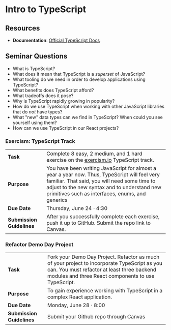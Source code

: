 # Intro to TypeScript 

## Resources
* **Documentation**: [Official TypeScript Docs](https://www.typescriptlang.org/)

## Seminar Questions
* What is TypeScript?
* What does it mean that TypeScript is a _superset_ of JavaScript?
* What tooling do we need in order to develop applications using TypeScript?
* What benefits does TypeScript afford?
* What tradeoffs does it pose?
* Why is TypeScript rapidly growing in popularity?
* How do we use TypeScript when working with other JavaScript libraries that do _not_ have types?
* What "new" data types can we find in TypeScript? When could you see yourself using them?
* How can we use TypeScript in our React projects?

### Exercism: TypeScript Track
|     |     |
| --- | --- |
| **Task** | Complete 8 easy, 2 medium, and 1 hard exercise on the [exercism.io](https://exercism.io) TypeScript track. |
| **Purpose** | You have been writing JavaScript for almost a year a year now. Thus, TypeScript will feel very familiar. That said, you will need some time to adjust to the new syntax and to understand new primitives such as interfaces, enums, and generics|
| **Due Date** | Thursday, June 24 ⋅ 4:30 |
| **Submission Guidelines** | After you successfully complete each exercise, push it up to GitHub. Submit the repo link to Canvas. |

### Refactor Demo Day Project
|     |     |
| --- | --- |
| **Task** | Fork your Demo Day Project. Refactor as much of your project to incorporate TypeScript as you can. You must refactor at least three backend modules and three React components to use TypeScript. |
| **Purpose** | To gain experience working with TypeScript in a complex React application. |
| **Due Date** | Monday, June 28 ⋅ 8:00 |
| **Submission Guidelines** | Submit your Github repo through Canvas |

